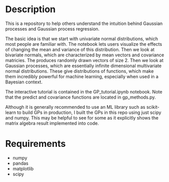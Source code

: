 # Description
This is a repository to help others understand the intuition behind Gaussian processes and Gaussian process regression. 

The basic idea is that we start with univariate normal distributions, which most people are familiar with. The notebook lets users visualize the effects of changing
the mean and variance of this distribution. Then we look at bivariate normals, which are characterized by mean vectors and covariance matricies.
The produces randomly drawn vectors of size 2. Then we look at Gaussian processes, which are essentially infinite dimensional multivariate normal distributions.
These give distributions of functions, which make them incredibly powerful for machine learning, especially when used in a Bayesian context. 

The interactive tutorial is contained in the GP_tutorial.ipynb notebook. Note that the predict and covariance functions are located in gp_methods.py. 

Although it is generally recommended to use an ML library such as scikit-learn to build GPs in production, I built the GPs in this repo using just scipy and numpy. 
This may be helpful to see for some as it explicitly shows the matrix algebra result implemented into code. 


# Requirements
- numpy
- pandas
- matplotlib
- scipy
